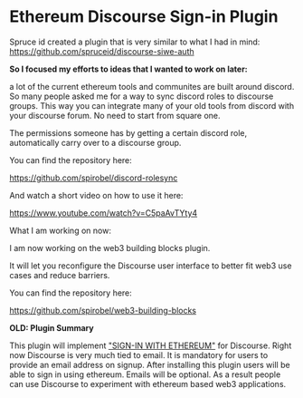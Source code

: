 # **Ethereum Discourse Sign-in** Plugin

Spruce id created a plugin that is very similar to what I had in mind: https://github.com/spruceid/discourse-siwe-auth

**So I focused my efforts to ideas that I wanted to work on later:**


a lot of the current ethereum tools and communites are built around discord. So many people asked me for a way to sync discord roles to discourse groups. This way you can integrate many of your old tools from discord with your discourse forum. No need to start from square one. 

The permissions someone has by getting a certain discord role, automatically carry over to a discourse group.


You can find the repository here:

 https://github.com/spirobel/discord-rolesync

And watch a short video on how to use it here:

https://www.youtube.com/watch?v=C5paAvTYty4


What I am working on now: 

I am now working on the web3 building blocks plugin.

It will let you reconfigure the Discourse user interface to better fit web3 use cases and reduce barriers.

You can find the repository here:

https://github.com/spirobel/web3-building-blocks






**OLD: Plugin Summary**

This plugin will implement ["SIGN-IN WITH ETHEREUM"](https://login.xyz/) for Discourse. Right now Discourse is very much tied to email. It is mandatory for users to provide an email address on signup.
After installing this plugin users will be able to sign in using ethereum. Emails will be optional. 
As a result people can use Discourse to experiment with ethereum based web3 applications. 
